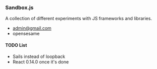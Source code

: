 ### Sandbox.js ###

A collection of different experiments with JS frameworks and libraries.

* admin@gmail.com
* opensesame

#### TODO List

* Sails instead of loopback
* React 0.14.0 once it's done
